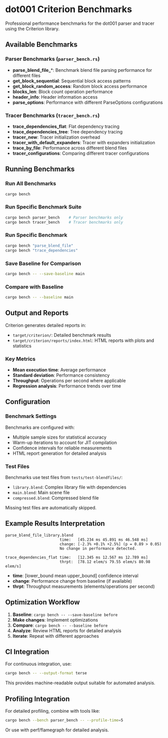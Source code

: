 # dot001 Criterion Benchmarks

Professional performance benchmarks for the dot001 parser and tracer using the Criterion library.

## Available Benchmarks

### Parser Benchmarks (`parser_bench.rs`)
- **parse_blend_file_***: Benchmark blend file parsing performance for different files
- **get_block_sequential**: Sequential block access patterns
- **get_block_random_access**: Random block access performance
- **blocks_len**: Block count operation performance
- **header_info**: Header information access
- **parse_options**: Performance with different ParseOptions configurations

### Tracer Benchmarks (`tracer_bench.rs`)
- **trace_dependencies_flat**: Flat dependency tracing
- **trace_dependencies_tree**: Tree dependency tracing
- **tracer_new**: Tracer initialization overhead
- **tracer_with_default_expanders**: Tracer with expanders initialization
- **trace_by_file**: Performance across different blend files
- **tracer_configurations**: Comparing different tracer configurations

## Running Benchmarks

### Run All Benchmarks
```bash
cargo bench
```

### Run Specific Benchmark Suite
```bash
cargo bench parser_bench    # Parser benchmarks only
cargo bench tracer_bench    # Tracer benchmarks only
```

### Run Specific Benchmark
```bash
cargo bench "parse_blend_file"
cargo bench "trace_dependencies"
```

### Save Baseline for Comparison
```bash
cargo bench -- --save-baseline main
```

### Compare with Baseline
```bash
cargo bench -- --baseline main
```

## Output and Reports

Criterion generates detailed reports in:
- `target/criterion/`: Detailed benchmark results
- `target/criterion/reports/index.html`: HTML reports with plots and statistics

### Key Metrics
- **Mean execution time**: Average performance
- **Standard deviation**: Performance consistency
- **Throughput**: Operations per second where applicable
- **Regression analysis**: Performance trends over time

## Configuration

### Benchmark Settings
Benchmarks are configured with:
- Multiple sample sizes for statistical accuracy
- Warm-up iterations to account for JIT compilation
- Confidence intervals for reliable measurements
- HTML report generation for detailed analysis

### Test Files
Benchmarks use test files from `tests/test-blendfiles/`:
- `library.blend`: Complex library file with dependencies
- `main.blend`: Main scene file
- `compressed.blend`: Compressed blend file

Missing test files are automatically skipped.

## Example Results Interpretation

```
parse_blend_file_library.blend
                        time:   [45.234 ms 45.891 ms 46.548 ms]
                        change: [-2.3% +0.1% +2.5%] (p = 0.89 > 0.05)
                        No change in performance detected.

trace_dependencies_flat time:   [12.345 ms 12.567 ms 12.789 ms]
                        thrpt:  [78.12 elem/s 79.55 elem/s 80.98 elem/s]
```

- **time**: [lower_bound mean upper_bound] confidence interval
- **change**: Performance change from baseline (if available)
- **thrpt**: Throughput measurements (elements/operations per second)

## Optimization Workflow

1. **Baseline**: `cargo bench -- --save-baseline before`
2. **Make changes**: Implement optimizations
3. **Compare**: `cargo bench -- --baseline before`
4. **Analyze**: Review HTML reports for detailed analysis
5. **Iterate**: Repeat with different approaches

## CI Integration

For continuous integration, use:
```bash
cargo bench -- --output-format terse
```

This provides machine-readable output suitable for automated analysis.

## Profiling Integration

For detailed profiling, combine with tools like:
```bash
cargo bench --bench parser_bench -- --profile-time=5
```

Or use with perf/flamegraph for detailed analysis.